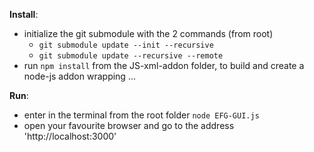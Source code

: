 **Install**:

* initialize the git submodule with the 2 commands (from root) 
  * `git submodule update --init --recursive`
  * `git submodule update --recursive --remote`
* run `npm install` from the JS-xml-addon folder, to build and create a node-js addon wrapping ...

**Run**:

* enter in the terminal from the root folder `node EFG-GUI.js`
* open your favourite browser and go to the address 'http://localhost:3000'
